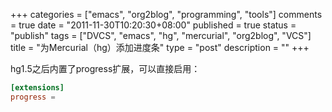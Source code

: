 +++
categories = ["emacs", "org2blog", "programming", "tools"]
comments = true
date = "2011-11-30T10:20:30+08:00"
published = true
status = "publish"
tags = ["DVCS", "emacs", "hg", "mercurial", "org2blog", "VCS"]
title = "为Mercurial（hg）添加进度条"
type = "post"
description = ""
+++


hg1.5之后内置了progress扩展，可以直接启用：

```conf
[extensions]
progress =
```
<!--more-->